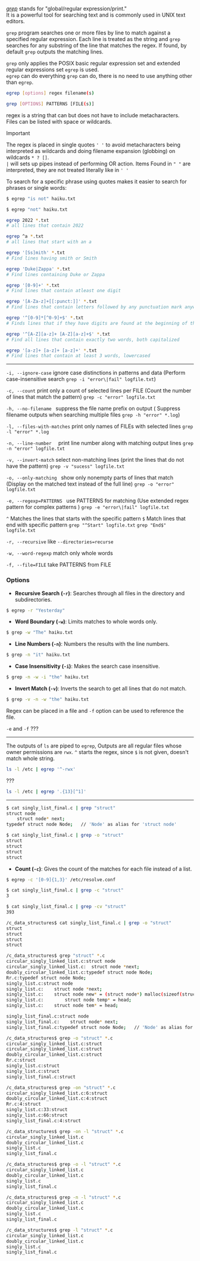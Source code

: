

[*grep*](/personal-site/docs/bash-linux/command-docs/grep) stands for "global/regular expression/print."       
It is a powerful tool for searching text and is commonly used in UNIX text editors.    

`grep` program searches one or more files by line to match against a specified regular expression. Each line is treated as the string and `grep` searches for any substring of the line that matches the regex. If found, by default `grep` outputs the matching lines.

`grep` only applies the POSIX basic regular expression set and extended regular expressions set `egrep` is used.      
`egrep` can do everything `grep` can do, there is no need to use anything other than `egrep`.

```bash {frame="none"}
egrep [options] regex filename(s)

grep [OPTIONS] PATTERNS [FILE(s)]
```
regex is a string that can but does not have to include metacharacters.     
Files can be listed with space or wildcards.     

>[!important]
>The regex is placed in single quotes `' '` to avoid metacharacters being interpreted as wildcards and doing filename expansion (globbing) on wildcards `* ? []`.     
>`|` will sets up pipes instead of performing OR action. 
>Items Found in `" "` are interpreted, they are not treated literally like in `' '`



To search for a specific phrase using quotes makes it easier to search for phrases or single words:
```bash {frame="none"}
$ egrep "is not" haiku.txt

$ egrep "not" haiku.txt
```

```bash {frame="none"}
egrep 2022 *.txt  
# all lines that contain 2022

egrep ^a *.txt
# all lines that start with an a
```

```bash {frame="none"}
egrep '[Ss]mith' *.txt
# Find lines having smith or Smith

egrep 'Duke|Zappa' *.txt
# Find lines containing Duke or Zappa
```

```bash {frame="none"}
egrep '[0-9]+' *.txt
# Find lines that contain atleast one digit

egrep '[A-Za-z]+[[:punct:]]' *.txt
# Find lines that contain letters followed by any punctuation mark anywhere in the line. 
```

```bash {frame="none"}
egrep '^[0-9]*[^0-9]+$' *.txt
# Finds lines that if they have digits are found at the beginning of the line.

egrep '^[A-Z][a-z]+ [A-Z][a-z]+$' *.txt
# Find all lines that contain exactly two words, both capitalized

egrep '[a-z]+ [a-z]+ [a-z]+' *.txt
# Find lines that contain at least 3 words, lowercased
```

_____
`-i, --ignore-case`    ignore case distinctions in patterns and data 
(Perform case-insensitive search  `grep -i "error\|fail" logfile.txt`)

`-c, --count`               print only a count of selected lines per FILE 
(Count the number of lines that match the pattern)  `grep -c "error" logfile.txt`

`-h, --no-filename `        suppress the file name prefix on output 
( Suppress filename outputs when searching multiple files `grep -h "error" *.log`)

`-l, --files-with-matches`  print only names of FILEs with selected lines
`grep -l "error" *.log`

`-n, --line-number  `       print line number along with matching output lines
`grep -n "error" logfile.txt`

`-v, --invert-match`        select non-matching lines (print the lines that do not have the pattern) `grep -v "sucess" logfile.txt`

`-o, --only-matching `      show only nonempty parts of lines that match
(Display on the matched text instead of the full line) `grep -o "error" logfile.txt`

`-e, --regexp=PATTERNS `    use PATTERNS for matching
(Use extended regex pattern for complex patterns ) `grep -e "error\|fail" logfile.txt`

`^` Matches the lines that starts with the specific pattern
`$` Match lines that end with specific pattern
`grep "^Start" logfile.txt`   `grep "End$" logfile.txt`

`-r, --recursive`    like `--directories=recurse`

`-w, --word-regexp`   match only whole words

`-f, --file=FILE`       take PATTERNS from FILE




### Options

- **Recursive Search (`-r`)**: Searches through all files in the directory and subdirectories.
```bash {frame="none"}
$ egrep -r "Yesterday"
```



- **Word Boundary (`-w`)**: Limits matches to whole words only.
```bash {frame="none"}
$ grep -w "The" haiku.txt
```

- **Line Numbers (`-n`)**: Numbers the results with the line numbers.
```bash {frame="none"}
$ grep -n "it" haiku.txt
```

- **Case Insensitivity (`-i`)**: Makes the search case insensitive.
```bash {frame="none"}
$ grep -n -w -i "the" haiku.txt
```

- **Invert Match (`-v`)**: Inverts the search to get all lines that do not match.
```bash {frame="none"}
$ grep -v -n -w "the" haiku.txt
```

Regex can be placed in a file and `-f` option can be used to reference the file.    

`-e` and `-f` ???

_______

The outputs of `ls` are piped to `egrep`, Outputs are all regular files whose owner permissions are `rwx`. `^` starts the regex, since `$` is not given, doesn't match whole string. 
```bash {frame="none"}
ls -l /etc | egrep '^-rwx'
```

???
```bash {frame="none"}
ls -l /etc | egrep '.{13}[^1]'
```

____

```bash {frame="none"}
$ cat singly_list_final.c | grep "struct" 
struct node 
	struct node* next;
typedef struct node Node;   // 'Node' as alias for 'struct node'

$ cat singly_list_final.c | grep -o "struct"
struct
struct
struct
struct
```

- **Count (`-c`)**: Gives the count of the matches for each file instead of a list.
```bash {frame="none"}
$ egrep -c '[0-9]{1,3}' /etc/resolve.conf

$ cat singly_list_final.c | grep -c "struct"
3

$ cat singly_list_final.c | grep -cv "struct" 
393
```



```bash {frame="none"}
/c_data_structures$ cat singly_list_final.c | grep -o "struct"
struct
struct
struct
struct
```

```bash {frame="none"}
/c_data_structures$ grep "struct" *.c
circular_singly_linked_list.c:struct node 
circular_singly_linked_list.c:	struct node *next;
doubly_circular_linked_list.c:typedef struct node Node;
Rr.c:typedef struct node Node;
singly_list.c:struct node
singly_list.c:    struct node *next;
singly_list.c:    struct node new* = (struct node*) malloc(sizeof(struct node));
singly_list.c:        struct node temp* = head;
singly_list.c:    struct node tem* = head;

singly_list_final.c:struct node 
singly_list_final.c:	struct node* next;
singly_list_final.c:typedef struct node Node;   // 'Node' as alias for 'struct node'
```

```bash {frame="none"}
/c_data_structures$ grep -o "struct" *.c
circular_singly_linked_list.c:struct
circular_singly_linked_list.c:struct
doubly_circular_linked_list.c:struct
Rr.c:struct
singly_list.c:struct
singly_list.c:struct
singly_list_final.c:struct
```

```bash {frame="none"}
/c_data_structures$ grep -on "struct" *.c
circular_singly_linked_list.c:6:struct
doubly_circular_linked_list.c:4:struct
Rr.c:4:struct
singly_list.c:33:struct
singly_list.c:66:struct
singly_list_final.c:4:struct
```

```bash {frame="none"}
/c_data_structures$ grep -on -l "struct" *.c
circular_singly_linked_list.c
doubly_circular_linked_list.c
singly_list.c
singly_list_final.c

/c_data_structures$ grep -o -l "struct" *.c
circular_singly_linked_list.c
doubly_circular_linked_list.c
singly_list.c
singly_list_final.c

/c_data_structures$ grep -n -l "struct" *.c
circular_singly_linked_list.c
doubly_circular_linked_list.c
singly_list.c
singly_list_final.c

/c_data_structures$ grep -l "struct" *.c
circular_singly_linked_list.c
doubly_circular_linked_list.c
singly_list.c
singly_list_final.c
```


